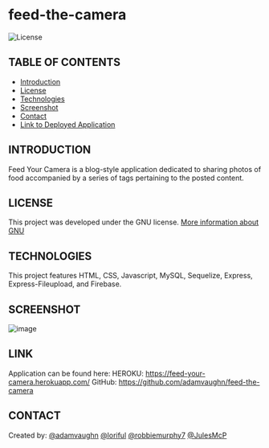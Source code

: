 # feed-the-camera
![License](https://img.shields.io/badge/License-GNU-blue)

## TABLE OF CONTENTS
* [Introduction](#INTRODUCTION)
* [License](#LICENSE)
* [Technologies](#TECHNOLOGIES)
* [Screenshot](#SCREENSHOT)
* [Contact](#CONTACT)
* [Link to Deployed Application](#LINK)

## INTRODUCTION
Feed Your Camera is a blog-style application dedicated to sharing photos of food accompanied by a series of tags pertaining to the posted content.

## LICENSE
This project was developed under the GNU license.
[More information about GNU](https://opensource.org/licenses/GNU)

## TECHNOLOGIES
This project features HTML, CSS, Javascript, MySQL, Sequelize, Express, Express-Fileupload, and Firebase.

## SCREENSHOT
![image](https://user-images.githubusercontent.com/95149604/160943028-b7b895e5-c4f4-4a94-a19f-ec056004ea92.png)

## LINK 
Application can be found here: 
HEROKU:  https://feed-your-camera.herokuapp.com/ 
GitHub:  https://github.com/adamvaughn/feed-the-camera

## CONTACT
Created by:
 [@adamvaughn](https://github.com/adamvaughn)
 [@loriful](https://github.com/loriful)
 [@robbiemurphy7](https://github.com/robbiemurphy7) 
 [@JulesMcP](https://github.com/JulesMcP)